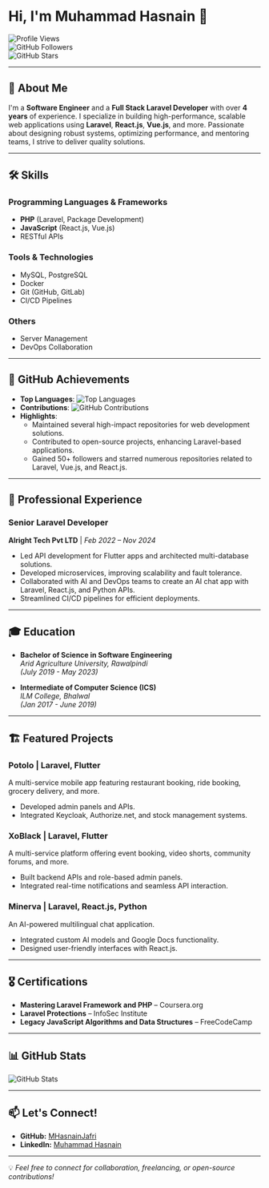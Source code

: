 # Hi, I'm Muhammad Hasnain 👋  

![Profile Views](https://komarev.com/ghpvc/?username=MHasnainJafri&color=blue)  
![GitHub Followers](https://img.shields.io/github/followers/MHasnainJafri?style=social)  
![GitHub Stars](https://img.shields.io/github/stars/MHasnainJafri?style=social)  

---

## 🚀 About Me  

I'm a **Software Engineer** and a **Full Stack Laravel Developer** with over **4 years** of experience. I specialize in building high-performance, scalable web applications using **Laravel**, **React.js**, **Vue.js**, and more. Passionate about designing robust systems, optimizing performance, and mentoring teams, I strive to deliver quality solutions.

---

## 🛠️ Skills  

### Programming Languages & Frameworks  
- **PHP** (Laravel, Package Development)  
- **JavaScript** (React.js, Vue.js)  
- RESTful APIs  

### Tools & Technologies  
- MySQL, PostgreSQL  
- Docker  
- Git (GitHub, GitLab)  
- CI/CD Pipelines  

### Others  
- Server Management  
- DevOps Collaboration  

---

## 🌟 GitHub Achievements  

- **Top Languages**: ![Top Languages](https://github-readme-stats.vercel.app/api/top-langs/?username=MHasnainJafri&layout=compact&theme=dark)  
- **Contributions**: ![GitHub Contributions](https://github-readme-streak-stats.herokuapp.com/?user=MHasnainJafri&theme=dark)  
- **Highlights**:  
  - Maintained several high-impact repositories for web development solutions.  
  - Contributed to open-source projects, enhancing Laravel-based applications.  
  - Gained 50+ followers and starred numerous repositories related to Laravel, Vue.js, and React.js.  

---

## 💼 Professional Experience  

### **Senior Laravel Developer**  
**Alright Tech Pvt LTD** | *Feb 2022 – Nov 2024*  
- Led API development for Flutter apps and architected multi-database solutions.  
- Developed microservices, improving scalability and fault tolerance.  
- Collaborated with AI and DevOps teams to create an AI chat app with Laravel, React.js, and Python APIs.  
- Streamlined CI/CD pipelines for efficient deployments.  

---

## 🎓 Education  

- **Bachelor of Science in Software Engineering**  
  *Arid Agriculture University, Rawalpindi*  
  *(July 2019 - May 2023)*  

- **Intermediate of Computer Science (ICS)**  
  *ILM College, Bhalwal*  
  *(Jan 2017 - June 2019)*  

---

## 🏗️ Featured Projects  

### **Potolo** | Laravel, Flutter  
A multi-service mobile app featuring restaurant booking, ride booking, grocery delivery, and more.  
- Developed admin panels and APIs.  
- Integrated Keycloak, Authorize.net, and stock management systems.  

### **XoBlack** | Laravel, Flutter  
A multi-service platform offering event booking, video shorts, community forums, and more.  
- Built backend APIs and role-based admin panels.  
- Integrated real-time notifications and seamless API interaction.  

### **Minerva** | Laravel, React.js, Python  
An AI-powered multilingual chat application.  
- Integrated custom AI models and Google Docs functionality.  
- Designed user-friendly interfaces with React.js.  

---

## 🎖️ Certifications  

- **Mastering Laravel Framework and PHP** – Coursera.org  
- **Laravel Protections** – InfoSec Institute  
- **Legacy JavaScript Algorithms and Data Structures** – FreeCodeCamp  

---

## 📊 GitHub Stats  

![GitHub Stats](https://github-readme-stats.vercel.app/api?username=MHasnainJafri&show_icons=true&theme=dark)  

---

## 📫 Let's Connect!  

- **GitHub:** [MHasnainJafri](https://github.com/MHasnainJafri)  
- **LinkedIn:** [Muhammad Hasnain](https://www.linkedin.com/in/mhasnainjafri/)  

---

💡 *Feel free to connect for collaboration, freelancing, or open-source contributions!*
